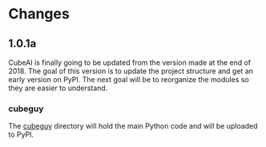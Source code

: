 # Changes

## 1.0.1a

CubeAI is finally going to be updated from the version made at the end of 2018. The goal of this version is to update the project structure and get an early version on PyPI.  The next goal will be to reorganize the modules so they are easier to understand.

### cubeguy

The [cubeguy](/cubeguy) directory will hold the main Python code and will be uploaded to PyPI.


